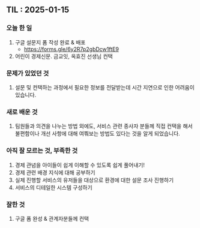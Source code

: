 ## TIL : 2025-01-15

### 오늘 한 일
1. 구글 설문지 폼 작성 완료 & 배포
    - https://forms.gle/6y2R7p2gbDcw1ftE9
2. 어린이 경제신문. 금교잇, 옥효진 선생님 컨택 

### 문제가 있었던 것
1. 설문 및 컨택하는 과정에서 필요한 정보를 전달받는데 시간 지연으로 인한 어려움이 있습니다.

### 새로 배운 것
1. 팀원들과 의견을 나누는 방법 외에도, 서비스 관련 종사자 분들께 직접 컨택을 해서 불편함이나 개선 사항에 대해 여쭤보는 방법도 있다는 것을 알게 되었습니다.

### 아직 잘 모르는 것, 부족한 것
1. 경제 관념을 아이들이 쉽게 이해할 수 있도록 쉽게 풀어내기!
2. 경제 관련 배경 지식에 대해 공부하기 
3. 실제 진행할 서비스의 유저들을 대상으로 환경에 대한 설문 조사 진행하기
4. 서비스의 디테일한 시스템 구성하기

### 잘한 것
1. 구글 폼 완성 & 관계자분들께 컨택 